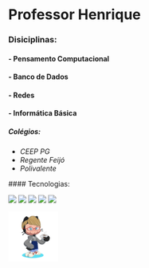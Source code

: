 # <strong>Professor</strong> Henrique

### Disiciplinas: 
#### - Pensamento Computacional
#### - Banco de Dados
#### - Redes
#### - Informática Básica

##### <em>Colégios:
- CEEP PG
- Regente Feijó
- Polivalente
</em>
#### Tecnologias:

<img height="90em" src="https://cdn.jsdelivr.net/gh/devicons/devicon/icons/html5/html5-original.svg" /> <img height="90em" src="https://cdn.jsdelivr.net/gh/devicons/devicon/icons/css3/css3-plain-wordmark.svg" /> <img height="80em" src="https://cdn.jsdelivr.net/gh/devicons/devicon/icons/javascript/javascript-original.svg" /> <img height="100em" src="https://cdn.jsdelivr.net/gh/devicons/devicon/icons/java/java-original-wordmark.svg" /> <img height="100em" src="https://cdn.jsdelivr.net/gh/devicons/devicon/icons/mysql/mysql-original-wordmark.svg" />
          
        
<img height="100em" src="Octocat - GitHub Escola.png" alt="Avatar do GitHub Personalizado" title="Avatar Octocat"> 
 

<!---
HenriquePValle/HenriquePValle is a ✨ special ✨ repository because its `README.md` (this file) appears on your GitHub profile.
You can click the Preview link to take a look at your changes.
--->
